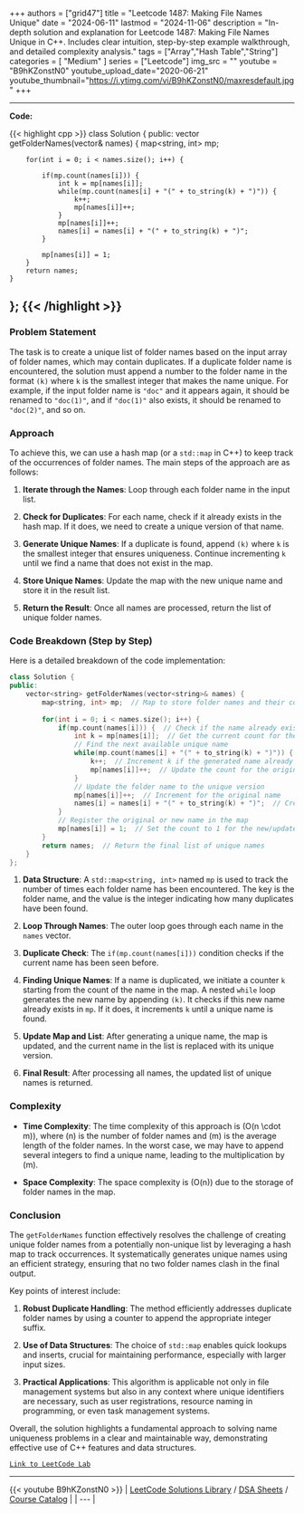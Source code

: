 
+++
authors = ["grid47"]
title = "Leetcode 1487: Making File Names Unique"
date = "2024-06-11"
lastmod = "2024-11-06"
description = "In-depth solution and explanation for Leetcode 1487: Making File Names Unique in C++. Includes clear intuition, step-by-step example walkthrough, and detailed complexity analysis."
tags = ["Array","Hash Table","String"]
categories = [
    "Medium"
]
series = ["Leetcode"]
img_src = ""
youtube = "B9hKZonstN0"
youtube_upload_date="2020-06-21"
youtube_thumbnail="https://i.ytimg.com/vi/B9hKZonstN0/maxresdefault.jpg"
+++



---
**Code:**

{{< highlight cpp >}}
class Solution {
public:
    vector<string> getFolderNames(vector<string>& names) {
        map<string, int> mp;
        
        for(int i = 0; i < names.size(); i++) {
            
            if(mp.count(names[i])) {
                int k = mp[names[i]];
                while(mp.count(names[i] + "(" + to_string(k) + ")")) {
                    k++;
                    mp[names[i]]++;
                }
                mp[names[i]]++;
                names[i] = names[i] + "(" + to_string(k) + ")";
            }

            mp[names[i]] = 1;
        }
        return names;
    }
};
{{< /highlight >}}
---

### Problem Statement

The task is to create a unique list of folder names based on the input array of folder names, which may contain duplicates. If a duplicate folder name is encountered, the solution must append a number to the folder name in the format `(k)` where `k` is the smallest integer that makes the name unique. For example, if the input folder name is `"doc"` and it appears again, it should be renamed to `"doc(1)"`, and if `"doc(1)"` also exists, it should be renamed to `"doc(2)"`, and so on.

### Approach

To achieve this, we can use a hash map (or a `std::map` in C++) to keep track of the occurrences of folder names. The main steps of the approach are as follows:

1. **Iterate through the Names**: Loop through each folder name in the input list.
  
2. **Check for Duplicates**: For each name, check if it already exists in the hash map. If it does, we need to create a unique version of that name.

3. **Generate Unique Names**: If a duplicate is found, append `(k)` where `k` is the smallest integer that ensures uniqueness. Continue incrementing `k` until we find a name that does not exist in the map.

4. **Store Unique Names**: Update the map with the new unique name and store it in the result list.

5. **Return the Result**: Once all names are processed, return the list of unique folder names.

### Code Breakdown (Step by Step)

Here is a detailed breakdown of the code implementation:

```cpp
class Solution {
public:
    vector<string> getFolderNames(vector<string>& names) {
        map<string, int> mp;  // Map to store folder names and their counts
        
        for(int i = 0; i < names.size(); i++) {
            if(mp.count(names[i])) {  // Check if the name already exists
                int k = mp[names[i]];  // Get the current count for the name
                // Find the next available unique name
                while(mp.count(names[i] + "(" + to_string(k) + ")")) {
                    k++;  // Increment k if the generated name already exists
                    mp[names[i]]++;  // Update the count for the original name
                }
                // Update the folder name to the unique version
                mp[names[i]]++;  // Increment for the original name
                names[i] = names[i] + "(" + to_string(k) + ")";  // Create unique name
            }
            // Register the original or new name in the map
            mp[names[i]] = 1;  // Set the count to 1 for the new/updated name
        }
        return names;  // Return the final list of unique names
    }
};
```

1. **Data Structure**: A `std::map<string, int>` named `mp` is used to track the number of times each folder name has been encountered. The key is the folder name, and the value is the integer indicating how many duplicates have been found.

2. **Loop Through Names**: The outer loop goes through each name in the `names` vector.

3. **Duplicate Check**: The `if(mp.count(names[i]))` condition checks if the current name has been seen before.

4. **Finding Unique Names**: If a name is duplicated, we initiate a counter `k` starting from the count of the name in the map. A nested `while` loop generates the new name by appending `(k)`. It checks if this new name already exists in `mp`. If it does, it increments `k` until a unique name is found.

5. **Update Map and List**: After generating a unique name, the map is updated, and the current name in the list is replaced with its unique version.

6. **Final Result**: After processing all names, the updated list of unique names is returned.

### Complexity

- **Time Complexity**: The time complexity of this approach is \(O(n \cdot m)\), where \(n\) is the number of folder names and \(m\) is the average length of the folder names. In the worst case, we may have to append several integers to find a unique name, leading to the multiplication by \(m\).

- **Space Complexity**: The space complexity is \(O(n)\) due to the storage of folder names in the map.

### Conclusion

The `getFolderNames` function effectively resolves the challenge of creating unique folder names from a potentially non-unique list by leveraging a hash map to track occurrences. It systematically generates unique names using an efficient strategy, ensuring that no two folder names clash in the final output.

Key points of interest include:

1. **Robust Duplicate Handling**: The method efficiently addresses duplicate folder names by using a counter to append the appropriate integer suffix.

2. **Use of Data Structures**: The choice of `std::map` enables quick lookups and inserts, crucial for maintaining performance, especially with larger input sizes.

3. **Practical Applications**: This algorithm is applicable not only in file management systems but also in any context where unique identifiers are necessary, such as user registrations, resource naming in programming, or even task management systems.

Overall, the solution highlights a fundamental approach to solving name uniqueness problems in a clear and maintainable way, demonstrating effective use of C++ features and data structures.

[`Link to LeetCode Lab`](https://leetcode.com/problems/making-file-names-unique/description/)

---
{{< youtube B9hKZonstN0 >}}
| [LeetCode Solutions Library](https://grid47.xyz/leetcode/) / [DSA Sheets](https://grid47.xyz/sheets/) / [Course Catalog](https://grid47.xyz/courses/) |
| --- |
